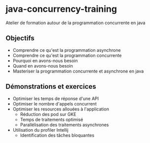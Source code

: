 # java-concurrency-training
Atelier de formation autour de la programmation concurrente en java

## Objectifs

- Comprendre ce qu'est la programmation asynchrone
- Comprendre ce qu'est la programmation concurrente
- Pourquoi en avons-nous besoin
- Quand en avons-nous besoin
- Masteriser la programmation concurrente et asynchrone en java

## Démonstrations et exercices

- Optimiser les temps de réponse d'une API
- Optimiser le nombre d'appels concurrent
- Optimiser les resources allouées à l'application
  - Réduction des pod sur GKE
  - Temps de traitements optimisé
  - Parallélisation des traitements asynchrones
- Utilisation du profiler Intellij
  - Identification des tâches bloquantes
